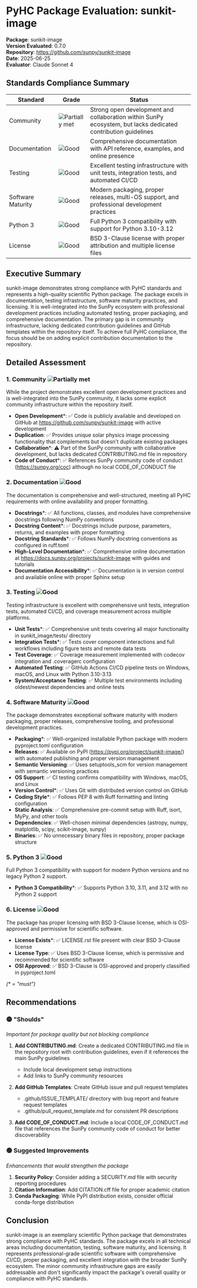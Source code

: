 # PyHC Package Evaluation: sunkit-image

**Package**: sunkit-image  
**Version Evaluated**: 0.7.0  
**Repository**: https://github.com/sunpy/sunkit-image  
**Date**: 2025-06-25  
**Evaluator**: Claude Sonnet 4  

## Standards Compliance Summary

| Standard | Grade | Status |
|----------|-------|--------|
| Community | ![Partially met](https://img.shields.io/badge/Partially%20met-orange.svg) | Strong open development and collaboration within SunPy ecosystem, but lacks dedicated contribution guidelines |
| Documentation | ![Good](https://img.shields.io/badge/Good-brightgreen.svg) | Comprehensive documentation with API reference, examples, and online presence |
| Testing | ![Good](https://img.shields.io/badge/Good-brightgreen.svg) | Excellent testing infrastructure with unit tests, integration tests, and automated CI/CD |
| Software Maturity | ![Good](https://img.shields.io/badge/Good-brightgreen.svg) | Modern packaging, proper releases, multi-OS support, and professional development practices |
| Python 3 | ![Good](https://img.shields.io/badge/Good-brightgreen.svg) | Full Python 3 compatibility with support for Python 3.10-3.12 |
| License | ![Good](https://img.shields.io/badge/Good-brightgreen.svg) | BSD 3-Clause license with proper attribution and multiple license files |

## Executive Summary

sunkit-image demonstrates strong compliance with PyHC standards and represents a high-quality scientific Python package. The package excels in documentation, testing infrastructure, software maturity practices, and licensing. It is well-integrated into the SunPy ecosystem with professional development practices including automated testing, proper packaging, and comprehensive documentation. The primary gap is in community infrastructure, lacking dedicated contribution guidelines and GitHub templates within the repository itself. To achieve full PyHC compliance, the focus should be on adding explicit contribution documentation to the repository.

## Detailed Assessment

### 1. Community ![Partially met](https://img.shields.io/badge/Partially%20met-orange.svg)

While the project demonstrates excellent open development practices and is well-integrated into the SunPy community, it lacks some explicit community infrastructure within the repository itself.

- **Open Development***: ✅ Code is publicly available and developed on GitHub at https://github.com/sunpy/sunkit-image with active development
- **Duplication**: ✅ Provides unique solar physics image processing functionality that complements but doesn't duplicate existing packages
- **Collaboration***: ⚠️ Part of the SunPy community with collaborative development, but lacks dedicated CONTRIBUTING.md file in repository
- **Code of Conduct***: ✅ References SunPy community code of conduct (https://sunpy.org/coc) although no local CODE_OF_CONDUCT file

### 2. Documentation ![Good](https://img.shields.io/badge/Good-brightgreen.svg)

The documentation is comprehensive and well-structured, meeting all PyHC requirements with online availability and proper formatting.

- **Docstrings***: ✅ All functions, classes, and modules have comprehensive docstrings following NumPy conventions
- **Docstring Content***: ✅ Docstrings include purpose, parameters, returns, and examples with proper formatting
- **Docstring Standards***: ✅ Follows NumPy docstring conventions as configured in ruff.toml
- **High-Level Documentation***: ✅ Comprehensive online documentation at https://docs.sunpy.org/projects/sunkit-image with guides and tutorials
- **Documentation Accessibility***: ✅ Documentation is in version control and available online with proper Sphinx setup

### 3. Testing ![Good](https://img.shields.io/badge/Good-brightgreen.svg)

Testing infrastructure is excellent with comprehensive unit tests, integration tests, automated CI/CD, and coverage measurement across multiple platforms.

- **Unit Tests***: ✅ Comprehensive unit tests covering all major functionality in sunkit_image/tests/ directory
- **Integration Tests***: ✅ Tests cover component interactions and full workflows including figure tests and remote data tests
- **Test Coverage**: ✅ Coverage measurement implemented with codecov integration and .coveragerc configuration
- **Automated Testing**: ✅ GitHub Actions CI/CD pipeline tests on Windows, macOS, and Linux with Python 3.10-3.13
- **System/Acceptance Testing**: ✅ Multiple test environments including oldest/newest dependencies and online tests

### 4. Software Maturity ![Good](https://img.shields.io/badge/Good-brightgreen.svg)

The package demonstrates exceptional software maturity with modern packaging, proper releases, comprehensive tooling, and professional development practices.

- **Packaging***: ✅ Well-organized installable Python package with modern pyproject.toml configuration
- **Releases**: ✅ Available on PyPI (https://pypi.org/project/sunkit-image/) with automated publishing and proper version management
- **Semantic Versioning**: ✅ Uses setuptools_scm for version management with semantic versioning practices
- **OS Support**: ✅ CI testing confirms compatibility with Windows, macOS, and Linux
- **Version Control***: ✅ Uses Git with distributed version control on GitHub
- **Coding Style***: ✅ Follows PEP 8 with Ruff formatting and linting configuration
- **Static Analysis**: ✅ Comprehensive pre-commit setup with Ruff, isort, MyPy, and other tools
- **Dependencies**: ✅ Well-chosen minimal dependencies (astropy, numpy, matplotlib, scipy, scikit-image, sunpy)
- **Binaries**: ✅ No unnecessary binary files in repository, proper package structure

### 5. Python 3 ![Good](https://img.shields.io/badge/Good-brightgreen.svg)

Full Python 3 compatibility with support for modern Python versions and no legacy Python 2 support.

- **Python 3 Compatibility***: ✅ Supports Python 3.10, 3.11, and 3.12 with no Python 2 support

### 6. License ![Good](https://img.shields.io/badge/Good-brightgreen.svg)

The package has proper licensing with BSD 3-Clause license, which is OSI-approved and permissive for scientific software.

- **License Exists***: ✅ LICENSE.rst file present with clear BSD 3-Clause license
- **License Type**: ✅ Uses BSD 3-Clause license, which is permissive and recommended for scientific software
- **OSI Approved**: ✅ BSD 3-Clause is OSI-approved and properly classified in pyproject.toml

*(\* = "must")*

## Recommendations

### 🟡 "Shoulds"
*Important for package quality but not blocking compliance*

1. **Add CONTRIBUTING.md**: Create a dedicated CONTRIBUTING.md file in the repository root with contribution guidelines, even if it references the main SunPy guidelines
   - Include local development setup instructions
   - Add links to SunPy community resources

2. **Add GitHub Templates**: Create GitHub issue and pull request templates
   - .github/ISSUE_TEMPLATE/ directory with bug report and feature request templates
   - .github/pull_request_template.md for consistent PR descriptions

3. **Add CODE_OF_CONDUCT.md**: Include a local CODE_OF_CONDUCT.md file that references the SunPy community code of conduct for better discoverability

### 🟢 Suggested Improvements
*Enhancements that would strengthen the package*

1. **Security Policy**: Consider adding a SECURITY.md file with security reporting procedures
2. **Citation Information**: Add CITATION.cff file for proper academic citation
3. **Conda Packaging**: While PyPI distribution exists, consider official conda-forge distribution

## Conclusion

sunkit-image is an exemplary scientific Python package that demonstrates strong compliance with PyHC standards. The package excels in all technical areas including documentation, testing, software maturity, and licensing. It represents professional-grade scientific software with comprehensive CI/CD, proper packaging, and excellent integration with the broader SunPy ecosystem. The minor community infrastructure gaps are easily addressable and don't significantly impact the package's overall quality or compliance with PyHC standards.